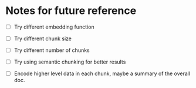 
# Notes for future reference

-[ ] Try different embedding function
-[ ] Try different chunk size
-[ ] Try different number of chunks
-[ ] Try using semantic chunking for better results
-[ ] Encode higher level data in each chunk, maybe a summary of the overall doc.


